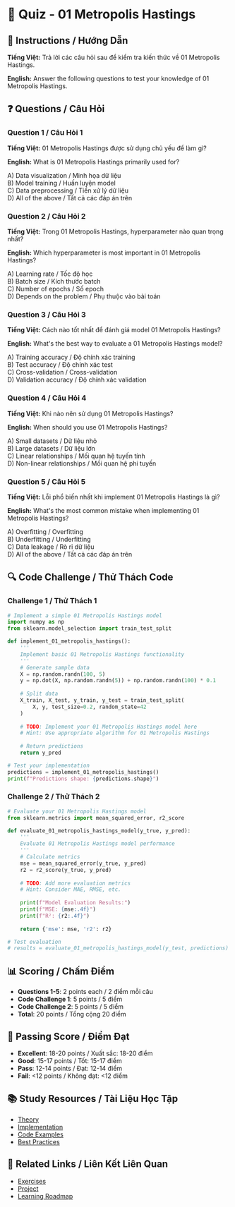 # 🧠 Quiz - 01 Metropolis Hastings

## 📝 Instructions / Hướng Dẫn

**Tiếng Việt:** Trả lời các câu hỏi sau để kiểm tra kiến thức về 01 Metropolis Hastings.

**English:** Answer the following questions to test your knowledge of 01 Metropolis Hastings.

## ❓ Questions / Câu Hỏi

### Question 1 / Câu Hỏi 1
**Tiếng Việt:** 01 Metropolis Hastings được sử dụng chủ yếu để làm gì?

**English:** What is 01 Metropolis Hastings primarily used for?

A) Data visualization / Minh họa dữ liệu  
B) Model training / Huấn luyện model  
C) Data preprocessing / Tiền xử lý dữ liệu  
D) All of the above / Tất cả các đáp án trên

### Question 2 / Câu Hỏi 2
**Tiếng Việt:** Trong 01 Metropolis Hastings, hyperparameter nào quan trọng nhất?

**English:** Which hyperparameter is most important in 01 Metropolis Hastings?

A) Learning rate / Tốc độ học  
B) Batch size / Kích thước batch  
C) Number of epochs / Số epoch  
D) Depends on the problem / Phụ thuộc vào bài toán

### Question 3 / Câu Hỏi 3
**Tiếng Việt:** Cách nào tốt nhất để đánh giá model 01 Metropolis Hastings?

**English:** What's the best way to evaluate a 01 Metropolis Hastings model?

A) Training accuracy / Độ chính xác training  
B) Test accuracy / Độ chính xác test  
C) Cross-validation / Cross-validation  
D) Validation accuracy / Độ chính xác validation

### Question 4 / Câu Hỏi 4
**Tiếng Việt:** Khi nào nên sử dụng 01 Metropolis Hastings?

**English:** When should you use 01 Metropolis Hastings?

A) Small datasets / Dữ liệu nhỏ  
B) Large datasets / Dữ liệu lớn  
C) Linear relationships / Mối quan hệ tuyến tính  
D) Non-linear relationships / Mối quan hệ phi tuyến

### Question 5 / Câu Hỏi 5
**Tiếng Việt:** Lỗi phổ biến nhất khi implement 01 Metropolis Hastings là gì?

**English:** What's the most common mistake when implementing 01 Metropolis Hastings?

A) Overfitting / Overfitting  
B) Underfitting / Underfitting  
C) Data leakage / Rò rỉ dữ liệu  
D) All of the above / Tất cả các đáp án trên

## 🔍 Code Challenge / Thử Thách Code

### Challenge 1 / Thử Thách 1
```python
# Implement a simple 01 Metropolis Hastings model
import numpy as np
from sklearn.model_selection import train_test_split

def implement_01_metropolis_hastings():
    '''
    Implement basic 01 Metropolis Hastings functionality
    '''
    # Generate sample data
    X = np.random.randn(100, 5)
    y = np.dot(X, np.random.randn(5)) + np.random.randn(100) * 0.1
    
    # Split data
    X_train, X_test, y_train, y_test = train_test_split(
        X, y, test_size=0.2, random_state=42
    )
    
    # TODO: Implement your 01 Metropolis Hastings model here
    # Hint: Use appropriate algorithm for 01 Metropolis Hastings
    
    # Return predictions
    return y_pred

# Test your implementation
predictions = implement_01_metropolis_hastings()
print(f"Predictions shape: {predictions.shape}")
```

### Challenge 2 / Thử Thách 2
```python
# Evaluate your 01 Metropolis Hastings model
from sklearn.metrics import mean_squared_error, r2_score

def evaluate_01_metropolis_hastings_model(y_true, y_pred):
    '''
    Evaluate 01 Metropolis Hastings model performance
    '''
    # Calculate metrics
    mse = mean_squared_error(y_true, y_pred)
    r2 = r2_score(y_true, y_pred)
    
    # TODO: Add more evaluation metrics
    # Hint: Consider MAE, RMSE, etc.
    
    print(f"Model Evaluation Results:")
    print(f"MSE: {mse:.4f}")
    print(f"R²: {r2:.4f}")
    
    return {'mse': mse, 'r2': r2}

# Test evaluation
# results = evaluate_01_metropolis_hastings_model(y_test, predictions)
```

## 📊 Scoring / Chấm Điểm

- **Questions 1-5**: 2 points each / 2 điểm mỗi câu
- **Code Challenge 1**: 5 points / 5 điểm
- **Code Challenge 2**: 5 points / 5 điểm
- **Total**: 20 points / Tổng cộng 20 điểm

## 🎯 Passing Score / Điểm Đạt

- **Excellent**: 18-20 points / Xuất sắc: 18-20 điểm
- **Good**: 15-17 points / Tốt: 15-17 điểm  
- **Pass**: 12-14 points / Đạt: 12-14 điểm
- **Fail**: <12 points / Không đạt: <12 điểm

## 📚 Study Resources / Tài Liệu Học Tập

- [Theory](./THEORY_01_metropolis_hastings.md)
- [Implementation](./IMPLEMENTATION_01_metropolis_hastings.md)
- [Code Examples](./CODE_EXAMPLES_01_metropolis_hastings.md)
- [Best Practices](./BEST_PRACTICES_01_metropolis_hastings.md)

## 🔗 Related Links / Liên Kết Liên Quan

- [Exercises](./EXERCISES_01_metropolis_hastings.md)
- [Project](./PROJECT_01_metropolis_hastings.md)
- [Learning Roadmap](./LEARNING_ROADMAP_01_metropolis_hastings.md)
